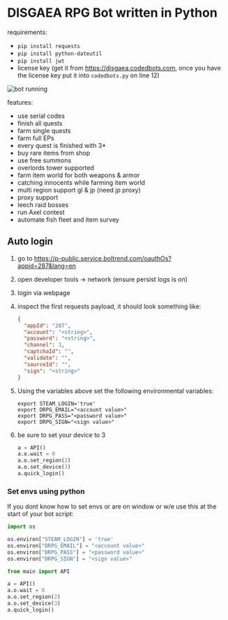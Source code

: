 # DISGAEA RPG Bot written in Python

requirements:

- `pip install requests`
- `pip install python-dateutil`
- `pip install jwt`
- license key (get it from https://disgaea.codedbots.com, once you have the license key put it into `codedbots.py` on
  line 12)

![bot running](https://raw.github.com/Mila432/DISGAEA-RPG-Python-Bot/master/1.png)

features:

- use serial codes
- finish all quests
- farm single quests
- farm full EPs
- every quest is finished with 3\*
- buy rare items from shop
- use free summons
- overlords tower supported
- farm item world for both weapons & armor
- catching innocents while farming item world
- multi region support gl & jp (need jp proxy)
- proxy support
- leech raid bosses
- run Axel contest
- automate fish fleet and item survey

## Auto login

1. go to <https://p-public.service.boltrend.com/oauthOs?appid=287&lang=en>
2. open developer tools -> network (ensure persist logs is on)
3. login via webpage
4. inspect the first requests payload, it should look something like:

    ```json
    {
      "appId": "287",
      "account": "<string>",
      "password": "<string>",
      "channel": 3,
      "captchaId": "",
      "validate": "",
      "sourceId": "",
      "sign": "<string>"
    }
    ```
5. Using the variables above set the following environmental variables:
    ```shell
    export STEAM_LOGIN='true'
    export DRPG_EMAIL="<account value>"
    export DRPG_PASS="<password value>"
    export DRPG_SIGN="<sign value>"
    ```
6. be sure to set your device to 3
    ```python
    a = API()
    a.o.wait = 0
    a.o.set_region(2)
    a.o.set_device(3)
    a.quick_login()
    ```

### Set envs using python

If you dont know how to set envs or are on window or w/e use this at the start of your bot script:

```python
import os

os.environ["STEAM_LOGIN"] = 'true'
os.environ["DRPG_EMAIL"] = "<account value>"
os.environ["DRPG_PASS"] = "<password value>"
os.environ["DRPG_SIGN"] = "<sign value>"

from main import API

a = API()
a.o.wait = 0
a.o.set_region(2)
a.o.set_device(3)
a.quick_login()
```